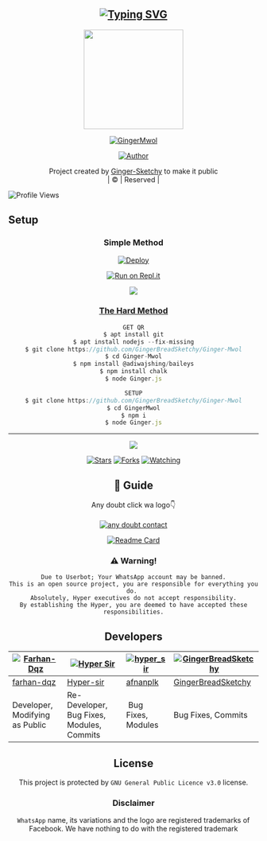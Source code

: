 <div align="center">

## [![Typing SVG](https://readme-typing-svg.herokuapp.com?font=Lemon+milk&color=F70000&lines=Welcome+to+GingerMwol+WA+Bot+repo;Created+by+GingerSketchy+with+baileys;This+is+a+WhatsApp+UserBot;With+more+features)](https://git.io/typing-svg)

 </a>
  <img border-radius: 15px src="https://telegra.ph/file/8fe0170c4d32c889b3cd6.jpg" width="200" height="200"/>
  <p align="center">
<a href="#"><img title="GingerMwol" src="https://img.shields.io/badge/Ginger-mwol-green?colorA=%23ff0000&colorB=%23017e40&style=for-the-badge"></a>
</p>
  <p align="center">
<a href="https://github.com/GingerBreadSketchy"><img title="Author" src="https://img.shields.io/badge/Author-Ginger-Sketchy/GingerMwol?color=blue&style=for-the-badge&logo=whatsapp"></a>
</p>
</div>
<p align="center">
Project created by <a href="https://github.com/GingerBreadSketchy">Ginger-Sketchy</a> to make it public
    <br>
       | © |
        Reserved |
    <br> 
</p>

![Profile Views](https://hits.seeyoufarm.com/api/count/incr/badge.svg?url=https://github.com/GingerBreadSketchy/Ginger-Mwol&title=Profile%20Views)
## Setup
<div align="center">

  ### Simple Method
  
[![Deploy](https://www.herokucdn.com/deploy/button.svg)](https://heroku.com/deploy?template=https://github.com/GingerBreadSketchy/Ginger-Mwol) 
  
[![Run on Repl.it](https://repl.it/badge/github/quiec/whatsAlfa)](https://replit.com/@Farhandqz/JulieMwol)

  <a href="https://youtu.be/0pU8N611-Oc"><img src="https://img.shields.io/badge/-watch%20video-critical?style=for-the-badge&logo=youtube&logoColor=white">
<br>
### The Hard Method
```js
GET QR
$ apt install git
$ apt install nodejs --fix-missing
$ git clone https://github.com/GingerBreadSketchy/Ginger-Mwol
$ cd Ginger-Mwol
$ npm install @adiwajshing/baileys
$ npm install chalk
$ node Ginger.js
```
      
```js
SETUP
$ git clone https://github.com/GingerBreadSketchy/Ginger-Mwol
$ cd GingerMwol
$ npm i
$ node Ginger.js
```

----

  <p align="center">
  <a href="httsp://github.com/GingerBreadSketchy/Ginger-Mwol">
    
<a href="https://github.com/GingerBreadSketchy/followers">
<img src="https://img.shields.io/github/repo-size/GingerBreadSketchy/Ginger-Mwol?color=green&label=Repo%20total%20size&style=plastic">
<p align="center">
<a href="https://github.com/GingerBreadSketchy/followers"
<img title="Followers" src="https://img.shields.io/github/followers/GingerBreadSketchy?color=blue&style=flat-square"></a>
<a href="https://github.com/GingerBreadSketchy/Ginger-Mwol/stargazers/"><img title="Stars" src="https://img.shields.io/github/stars/GingerBreadSketchy/Ginger-Mwol?color=blue&style=flat-square"></a>
<a href="https://github.com/GingerBreadSketchy/Ginger-Mwol/network/members"><img title="Forks" src="https://img.shields.io/github/forks/GingerBreadSketchy/Ginger-Mwol?color=blue&style=flat-square"></a>
<a href="https://github.com/GingerBreadSketchy/Ginger-Mwol/watchers"><img title="Watching" src="https://img.shields.io/github/watchers/GingerBreadSketchy/Ginger-Mwol?label=Watchers&color=blue&style=flat-square"></a>
</p>

## 📢 Guide
Any doubt click wa logo👇
    <br>
<br>
  <a href="https://wa.me/+254792893310"><img title="any doubt contact" src="https://img.shields.io/badge/any_doubt_contact-afnanplk/pinkymwol?color=black&style=for-the-badge&logo=whatsapp"></a>
  <div align="center">
       
  [![Readme Card](https://github-readme-stats.vercel.app/api/pin/?username=GingerBreadSketchy&repo=Ginger-Mwol&theme=nightowl)](https://github.com/GingerBreadSketchy/Ginger-Mwol)
  </div>
    
### ⚠️ Warning! 
```
Due to Userbot; Your WhatsApp account may be banned.
This is an open source project, you are responsible for everything you do. 
Absolutely, Hyper executives do not accept responsibility.
By establishing the Hyper, you are deemed to have accepted these responsibilities.
```

## Developers
  <div align="center">
    
  [![Farhan-Dqz](https://github.com/farhan-dqz.png?size=100)](https://github.com/farhan-dqz) | [![Hyper Sir](https://i.imgur.com/chUNhnK.jpeg)](https://github.com/Hypersir) |  [![hyper_sir](https://github.com/afnanplk.png?size=100)](https://github.com/afnanplk) | [![GingerBreadSketchy](https://github.com/GingerBreadSketchy.png?size=100)](https://github.com/GingerBreadSketchy) 
----|----|----|----
[farhan-dqz](https://github.com/farhan-dqz) | [Hyper-sir](https://github.com/Hypersir) | [afnanplk](https://github.com/afnanplk) | [GingerBreadSketchy](https://github.com/GingerBreadSketchy) 
Developer, Modifying as Public | Re-Developer, Bug Fixes, Modules, Commits |  Bug Fixes, Modules | Bug Fixes, Commits | Bug Fixes, Commits
  </div>
    


## License
This project is protected by `GNU General Public Licence v3.0` license.

### Disclaimer
`WhatsApp` name, its variations and the logo are registered trademarks of Facebook. We have nothing to do with the registered trademark

